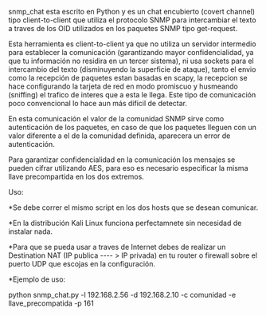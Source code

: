 snmp_chat esta escrito en Python y es un chat encubierto (covert channel) tipo client-to-client que utiliza el protocolo SNMP para intercambiar el texto a traves de los OID utilizados en los paquetes SNMP tipo get-request.

Esta herramienta es client-to-client ya que no utiliza un servidor intermedio para establecer la comunicación (garantizando mayor confidencialidad, ya que tu información no residira en un tercer sistema), ni usa sockets para el intercambio del texto (disminuyendo la superficie de ataque), tanto el envio como la recepción de paquetes estan basadas en scapy, la recepcion se hace configurando la tarjeta de red en modo promiscuo y husmeando (sniffing) el trafico de interes que a esta le llega. Este tipo de comunicación poco convencional lo hace aun más dificil de detectar.

En esta comunicación el valor de la comunidad SNMP sirve como autenticación de los paquetes, en caso de que los paquetes lleguen con un valor diferente a el de la comunidad definida, aparecera un error de autenticación.

Para garantizar confidencialidad en la comunicación los mensajes se pueden cifrar utilizando AES, para eso es necesario especificar  la misma llave precompartida en los dos extremos.

Uso:

*Se debe correr el mismo script en los dos hosts que se desean comunicar.

*En la distribución Kali Linux funciona perfectamnete sin necesidad de instalar nada.

*Para que se pueda usar a traves de Internet debes de realizar un Destination NAT (IP publica ---- > IP privada) en tu router o firewall sobre el puerto UDP que escojas en la configuración.

*Ejemplo de uso:

python snmp_chat.py -l 192.168.2.56 -d 192.168.2.10 -c comunidad -e llave_precompatida -p 161
